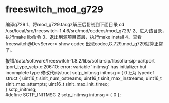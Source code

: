 # freeswitch_mod_g729

编译g729
1、将mod_g729.tar.gz解压后复制到下面目录
cd /usr/local/src/freeswitch-1.4.6/src/mod/codecs/mod_g729/
2、进入该目录，执行make lib命令
3、退出到源项目首层，执行make install
4、查看freeswitch@DevServer> show codec
出现codec,G.729,mod_g729就算正常了。


报错/data/software/freeswitch-1.8.2/libs/sofia-sip/libsofia-sip-ua/tport
tport_type_sctp.c:206:10: error: variable 'initmsg' has initializer but incomplete type
修改代码struct sctp_initmsg initmsg  = { 0 };为
typedef struct {
     uint16_t sinit_num_ostreams;
     uint16_t sinit_max_instreams;
     uint16_t sinit_max_attempts;
     uint16_t sinit_max_init_timeo;       
} sctp_initmsg;                                  
#define SCTP_INITMSG    2
sctp_initmsg initmsg  = { 0 };
